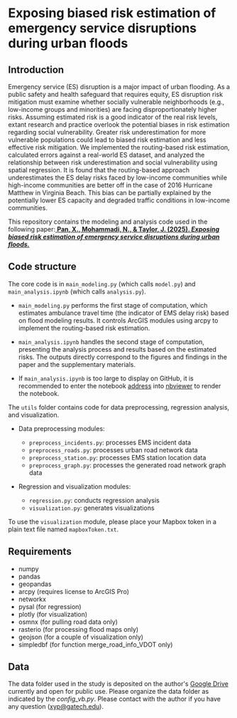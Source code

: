 # Exposing biased risk estimation of emergency service disruptions during urban floods

## Introduction
Emergency service (ES) disruption is a major impact of urban flooding. 
As a public safety and health safeguard that requires equity, ES disruption risk mitigation 
must examine whether socially vulnerable neighborhoods 
(e.g., low-income groups and minorities) are facing disproportionately higher risks.
Assuming estimated risk is a good indicator of the real risk levels, 
extant research and practice overlook the potential biases in risk estimation 
regarding social vulnerability. 
Greater risk underestimation for more vulnerable populations could lead 
to biased risk estimation and less effective risk mitigation.
We implemented the routing-based risk estimation, 
calculated errors against a real-world ES dataset, and analyzed the relationship 
between risk underestimation and social vulnerability using spatial regression. 
It is found that the routing-based approach underestimates the ES delay risks faced 
by low-income communities while high-income communities are better off 
in the case of 2016 Hurricane Matthew in Virginia Beach. 
This bias can be partially explained by the potentially lower ES capacity and
degraded traffic conditions in low-income communities.

This repository contains the modeling and analysis code used in the following paper:[
**Pan, X., Mohammadi, N., & Taylor, J. (2025). _Exposing biased risk estimation of 
emergency service disruptions during urban floods._**](https://www.researchsquare.com/article/rs-6422955/v2)

## Code structure
The core code is in `main_modeling.py` (which calls `model.py`) and `main_analysis.ipynb` 
(which calls `analysis.py`).

- `main_modeling.py` performs the first stage of computation, 
which estimates ambulance travel time (the indicator of EMS delay risk) 
based on flood modeling results. 
It controls ArcGIS modules using arcpy to implement the routing-based risk estimation.

- `main_analysis.ipynb` handles the second stage of computation, 
presenting the analysis process and results based on the estimated risks. 
The outputs directly correspond to the figures and findings in the paper and the supplementary materials. 

- If `main_analysis.ipynb` is too large to display on GitHub, it is recommended to 
enter the notebook [address](https://github.com/pppxiyu/EquiRisk/blob/main/main_analysis.ipynb) into [nbviewer](https://nbviewer.org/) to render the notebook.

The `utils` folder contains code for data preprocessing, regression analysis, and visualization.

- Data preprocessing modules:
  - `preprocess_incidents.py`: processes EMS incident data
  - `preprocess_roads.py`: processes urban road network data
  - `preprocess_station.py`: processes EMS station location data
  - `preprocess_graph.py`: processes the generated road network graph data

- Regression and visualization modules:
  - `regression.py`: conducts regression analysis
  - `visualization.py`: generates visualizations

To use the `visualization` module, 
please place your Mapbox token in a plain text file named `mapboxToken.txt`.

## Requirements
- numpy
- pandas
- geopandas
- arcpy (requires license to ArcGIS Pro)
- networkx
- pysal (for regression)
- plotly (for visualization)
- osmnx (for pulling road data only)
- rasterio (for processing flood maps only)
- geojson (for a couple of visualization only)
- simpledbf (for function merge_road_info_VDOT only)

## Data
The data folder 
used in the study is deposited on the author's
[Google Drive](https://drive.google.com/drive/folders/1mxyiUylxluWH87xTQuYMZmrEDUn3v0rs?usp=sharing) 
currently and open for public use. Please organize the data
folder as indicated by the *config_vb.py*.
Please contact with the author if you have any 
question
([xyp@gatech.edu](mailto:xyp@gatech.edu)).


